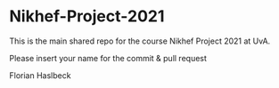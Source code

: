 # Nikhef-Project-2021


This is the main shared repo for the course Nikhef Project 2021 at UvA.

Please insert your name for the commit & pull request


Florian Haslbeck 
